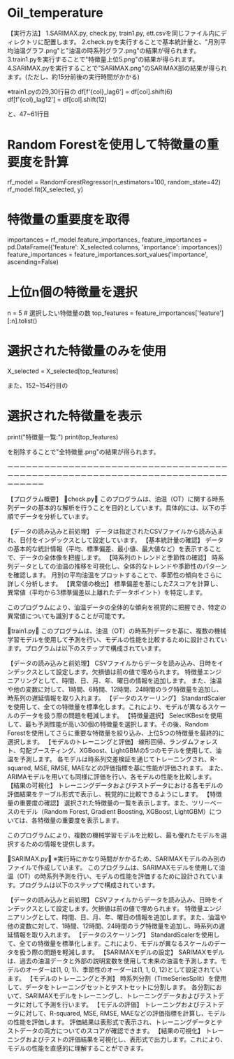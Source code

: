 # Oil_temperature

【実行方法】
1.SARIMAX.py, check.py, train1.py, ett.csvを同じファイル内にディレクトリに配置します。
2.check.pyを実行することで基本統計量と、"月別平均油温グラフ.png"と"油温の時系列グラフ.png"の結果が得られます。
3.train1.pyを実行することで"特徴量上位5.png"の結果が得られます。
4.SARIMAX.pyを実行することで"SARIMAX.png"のSARIMAX部の結果が得られます。(ただし、約15分前後の実行時間がかかる)

※train1.pyの29,30行目の
df[f'{col}_lag6'] = df[col].shift(6)　
df[f'{col}_lag12'] = df[col].shift(12)

と、47~61行目
# Random Forestを使用して特徴量の重要度を計算
rf_model = RandomForestRegressor(n_estimators=100, random_state=42)
rf_model.fit(X_selected, y)

# 特徴量の重要度を取得
importances = rf_model.feature_importances_
feature_importances = pd.DataFrame({'feature': X_selected.columns, 'importance': importances})
feature_importances = feature_importances.sort_values('importance', ascending=False)

# 上位n個の特徴量を選択
n = 5  # 選択したい特徴量の数
top_features = feature_importances['feature'][:n].tolist()

# 選択された特徴量のみを使用
X_selected = X_selected[top_features]

また、152~154行目の
# 選択された特徴量を表示
print("特徴量一覧:")
print(top_features)

を削除することで"全特徴量.png"の結果が得られます。

ーーーーーーーーーーーーーーーーーーーーーーーーーーーーーーーーーーーーーーーーーーーーーーーーーーーーーーーーーーーーーーーーーーーーーーーーーーーーーー

【プログラム概要】
🔸check.py🔸
このプログラムは、油温（OT）に関する時系列データの基本的な解析を行うことを目的としています。具体的には、以下の手順でデータを分析しています。

【データの読み込みと前処理】
データは指定されたCSVファイルから読み込まれ、日付をインデックスとして設定しています。
【基本統計量の確認】
データの基本的な統計情報（平均、標準偏差、最小値、最大値など）を表示することで、データの全体像を把握します。
【時系列のトレンドと季節性の確認】
時系列データとしての油温の推移を可視化し、全体的なトレンドや季節性のパターンを確認します。
月別の平均油温をプロットすることで、季節性の傾向をさらに詳しく分析します。
【異常値の検出】
標準偏差を基にしたZスコアを計算し、異常値（平均から3標準偏差以上離れたデータポイント）を特定します。

このプログラムにより、油温データの全体的な傾向を視覚的に把握でき、特定の異常値についても識別することが可能です。

🔸train1.py🔸
このプログラムは、油温（OT）の時系列データを基に、複数の機械学習モデルを使用して予測を行い、モデルの性能を比較するために設計されています。プログラムは以下のステップで構成されています。

【データの読み込みと前処理】
CSVファイルからデータを読み込み、日時をインデックスとして設定します。欠損値は前の値で埋められます。
特徴量エンジニアリングとして、時間、日、月、年、曜日の情報を追加します。
また、油温や他の変数に対して、1時間、6時間、12時間、24時間のラグ特徴量を追加し、時系列の遅延情報を取り入れます。
【データのスケーリング】
StandardScalerを使用して、全ての特徴量を標準化します。これにより、モデルが異なるスケールのデータを扱う際の問題を軽減します。
【特徴量選択】
SelectKBestを使用して、最も予測性能が高い30個の特徴量を選択します。その後、Random Forestを使用してさらに重要な特徴量を絞り込み、上位5つの特徴量を最終的に選択します。
【モデルのトレーニングと評価】
線形回帰、ランダムフォレスト、勾配ブースティング、XGBoost、LightGBMの5つのモデルを使用して、油温を予測します。
各モデルは時系列交差検証を通じてトレーニングされ、R-squared, MSE, RMSE, MAEなどの評価指標を基に性能が評価されます。
また、ARIMAモデルを用いても同様に評価を行い、各モデルの性能を比較します。
【結果の可視化】
トレーニングデータおよびテストデータにおける各モデルの評価結果をテーブル形式で表示し、視覚的に比較できるようにします。
【特徴量の重要度の確認】
選択された特徴量の一覧を表示します。また、ツリーベースのモデル（Random Forest, Gradient Boosting, XGBoost, LightGBM）については、各特徴量の重要度を表示します。

このプログラムにより、複数の機械学習モデルを比較し、最も優れたモデルを選択するための情報を提供します。

🔸SARIMAX.py🔸
※実行時にかなり時間がかかるため、SARIMAXモデルのみ別のファイルで作成しています。
このプログラムは、SARIMAXモデルを使用して油温（OT）の時系列予測を行い、モデルの性能を評価するために設計されています。プログラムは以下のステップで構成されています。

【データの読み込みと前処理】
CSVファイルからデータを読み込み、日時をインデックスとして設定します。欠損値は前の値で埋められます。
特徴量エンジニアリングとして、時間、日、月、年、曜日の情報を追加します。また、油温や他の変数に対して、1時間、12時間、24時間のラグ特徴量を追加し、時系列の遅延情報を取り入れます。
【データのスケーリング】
StandardScalerを使用して、全ての特徴量を標準化します。これにより、モデルが異なるスケールのデータを扱う際の問題を軽減します。
【SARIMAXモデルの設定】
SARIMAXモデルは、過去の油温データと外部の説明変数を使用して未来の油温を予測します。モデルのオーダーは(1, 0, 1)、季節性のオーダーは(1, 1, 0, 12)として設定されています。
【モデルのトレーニングと予測】
時系列分割（TimeSeriesSplit）を使用して、データをトレーニングセットとテストセットに分割します。
各分割において、SARIMAXモデルをトレーニングし、トレーニングデータおよびテストデータに対して予測を行います。
【モデルの評価】
トレーニングおよびテストデータに対して、R-squared, MSE, RMSE, MAEなどの評価指標を計算し、モデルの性能を評価します。
評価結果は表形式で表示され、トレーニングデータとテストデータの両方についてのスコアが確認できます。
【結果の可視化】
トレーニングおよびテストの評価結果を可視化し、表形式で出力します。これにより、モデルの性能を直感的に理解することができます。



